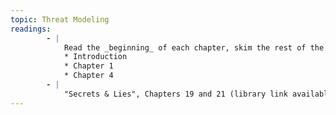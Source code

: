 ```yaml
---
topic: Threat Modeling
readings:
        - |
            Read the _beginning_ of each chapter, skim the rest of the chapter: "Threat Modeling," by Adam Shostack.            
            * Introduction
            * Chapter 1
            * Chapter 4
        - |
            "Secrets & Lies", Chapters 19 and 21 (library link available)
---
```

